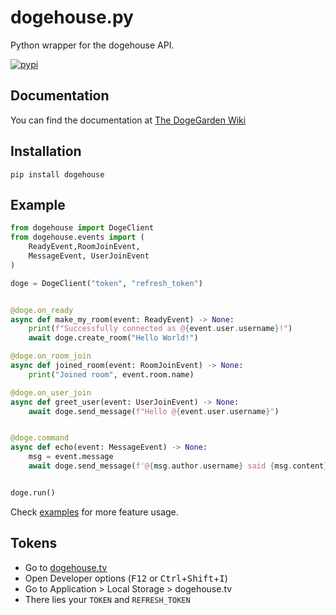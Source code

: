 # dogehouse.py

Python wrapper for the dogehouse API.

[![pypi](https://img.shields.io/badge/pypi-dogehouse-blue)](https://pypi.org/project/dogehouse)

## Documentation

You can find the documentation at [The DogeGarden Wiki](https://wiki.dogegarden.net)

## Installation

`pip install dogehouse`

## Example

```python
from dogehouse import DogeClient
from dogehouse.events import (
    ReadyEvent,RoomJoinEvent,
    MessageEvent, UserJoinEvent
)

doge = DogeClient("token", "refresh_token")


@doge.on_ready
async def make_my_room(event: ReadyEvent) -> None:
    print(f"Successfully connected as @{event.user.username}!")
    await doge.create_room("Hello World!")

@doge.on_room_join
async def joined_room(event: RoomJoinEvent) -> None:
    print("Joined room", event.room.name)

@doge.on_user_join
async def greet_user(event: UserJoinEvent) -> None:
    await doge.send_message(f"Hello @{event.user.username}")


@doge.command
async def echo(event: MessageEvent) -> None:
    msg = event.message
    await doge.send_message(f'@{msg.author.username} said {msg.content}')


doge.run()
```

Check [examples](./examples/basic_bot.py) for more feature usage.

## Tokens

- Go to [dogehouse.tv](https://dogehouse.tv)
- Open Developer options (<kbd>F12</kbd> or <kbd>Ctrl</kbd>+<kbd>Shift</kbd>+<kbd>I</kbd>)
- Go to Application > Local Storage > dogehouse&period;tv
- There lies your `TOKEN` and `REFRESH_TOKEN`
